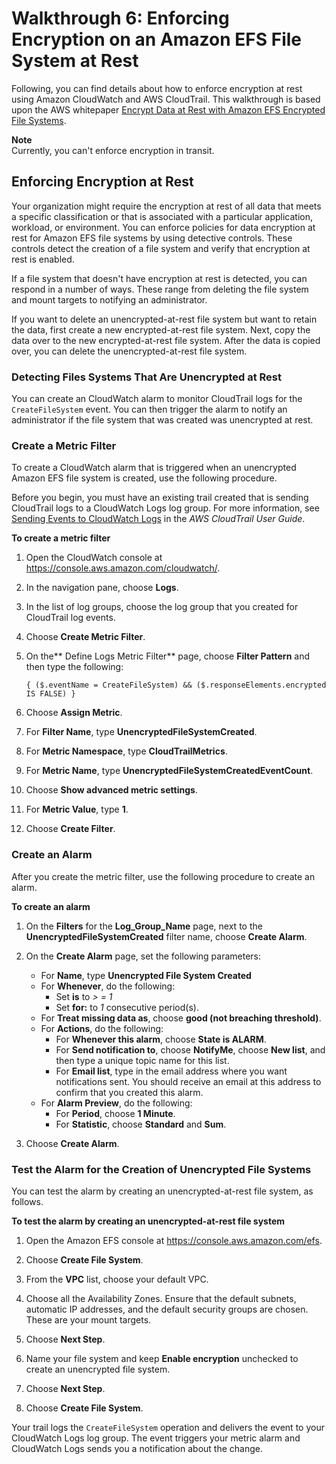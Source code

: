 # Walkthrough 6: Enforcing Encryption on an Amazon EFS File System at Rest<a name="efs-enforce-encryption"></a>

Following, you can find details about how to enforce encryption at rest using Amazon CloudWatch and AWS CloudTrail\. This walkthrough is based upon the AWS whitepaper [Encrypt Data at Rest with Amazon EFS Encrypted File Systems](https://d1.awsstatic.com/whitepapers/Security/amazon-efs-encrypted-filesystems.pdf)\. 

**Note**  
Currently, you can't enforce encryption in transit\.

## Enforcing Encryption at Rest<a name="efs-enforce-overview"></a>

Your organization might require the encryption at rest of all data that meets a specific classification or that is associated with a particular application, workload, or environment\. You can enforce policies for data encryption at rest for Amazon EFS file systems by using detective controls\. These controls detect the creation of a file system and verify that encryption at rest is enabled\. 

If a file system that doesn't have encryption at rest is detected, you can respond in a number of ways\. These range from deleting the file system and mount targets to notifying an administrator\.

If you want to delete an unencrypted\-at\-rest file system but want to retain the data, first create a new encrypted\-at\-rest file system\. Next, copy the data over to the new encrypted\-at\-rest file system\. After the data is copied over, you can delete the unencrypted\-at\-rest file system\. 

### Detecting Files Systems That Are Unencrypted at Rest<a name="efs-detecting-unencrypted"></a>

You can create an CloudWatch alarm to monitor CloudTrail logs for the `CreateFileSystem` event\. You can then trigger the alarm to notify an administrator if the file system that was created was unencrypted at rest\.

### Create a Metric Filter<a name="efs-create-unencrypted-filter"></a>

To create a CloudWatch alarm that is triggered when an unencrypted Amazon EFS file system is created, use the following procedure\. 

Before you begin, you must have an existing trail created that is sending CloudTrail logs to a CloudWatch Logs log group\. For more information, see [Sending Events to CloudWatch Logs](https://docs.aws.amazon.com/awscloudtrail/latest/userguide/send-cloudtrail-events-to-cloudwatch-logs.html) in the *AWS CloudTrail User Guide*\.

**To create a metric filter**

1. Open the CloudWatch console at [https://console\.aws\.amazon\.com/cloudwatch/](https://console.aws.amazon.com/cloudwatch/)\.

1. In the navigation pane, choose **Logs**\.

1. In the list of log groups, choose the log group that you created for CloudTrail log events\.

1. Choose **Create Metric Filter**\.

1. On the** Define Logs Metric Filter** page, choose **Filter Pattern** and then type the following:

   ```
   { ($.eventName = CreateFileSystem) && ($.responseElements.encrypted IS FALSE) } 
   ```

1. Choose **Assign Metric**\.

1. For **Filter Name**, type **UnencryptedFileSystemCreated**\.

1. For **Metric Namespace**, type **CloudTrailMetrics**\.

1. For **Metric Name**, type **UnencryptedFileSystemCreatedEventCount**\.

1. Choose **Show advanced metric settings**\.

1. For **Metric Value**, type **1**\.

1. Choose **Create Filter**\.

### Create an Alarm<a name="efs-create-unencrypted-alarm"></a>

After you create the metric filter, use the following procedure to create an alarm\.

**To create an alarm**

1. On the **Filters** for the **Log\_Group\_Name** page, next to the **UnencryptedFileSystemCreated** filter name, choose **Create Alarm**\.

1. On the **Create Alarm** page, set the following parameters:
   + For **Name**, type **Unencrypted File System Created**
   + For **Whenever**, do the following:
     + Set **is** to *> = 1*
     + Set **for:** to *1* consecutive period\(s\)\.
   + For **Treat missing data as**, choose **good \(not breaching threshold\)**\.
   + For **Actions**, do the following:
     + For **Whenever this alarm**, choose **State is ALARM**\. 
     + For **Send notification to**, choose **NotifyMe**, choose **New list**, and then type a unique topic name for this list\.
     + For **Email list**, type in the email address where you want notifications sent\. You should receive an email at this address to confirm that you created this alarm\.
   + For **Alarm Preview**, do the following:
     + For **Period**, choose **1 Minute**\.
     + For **Statistic**, choose **Standard** and **Sum**\.

1. Choose **Create Alarm**\.

### Test the Alarm for the Creation of Unencrypted File Systems<a name="efs-test-unencrypted-alarm"></a>

You can test the alarm by creating an unencrypted\-at\-rest file system, as follows\.

**To test the alarm by creating an unencrypted\-at\-rest file system**

1. Open the Amazon EFS console at [https://console\.aws\.amazon\.com/efs](https://console.aws.amazon.com/efs)\.

1. Choose **Create File System**\.

1. From the **VPC** list, choose your default VPC\.

1. Choose all the Availability Zones\. Ensure that the default subnets, automatic IP addresses, and the default security groups are chosen\. These are your mount targets\.

1. Choose **Next Step**\.

1. Name your file system and keep **Enable encryption** unchecked to create an unencrypted file system\.

1. Choose **Next Step**\.

1. Choose **Create File System**\.

Your trail logs the `CreateFileSystem` operation and delivers the event to your CloudWatch Logs log group\. The event triggers your metric alarm and CloudWatch Logs sends you a notification about the change\.